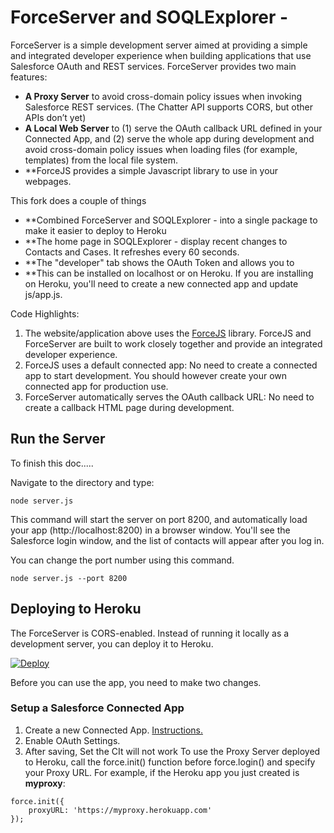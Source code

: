 # ForceServer and SOQLExplorer - 

ForceServer is a simple development server aimed at providing a simple and integrated developer experience when building applications that use Salesforce OAuth and REST services. ForceServer provides two main features:

- **A Proxy Server** to avoid cross-domain policy issues when invoking Salesforce REST services. (The Chatter API supports CORS, but other APIs don’t yet)
- **A Local Web Server** to (1) serve the OAuth callback URL defined in your Connected App, and (2) serve the whole app during development and avoid cross-domain policy issues when loading files (for example, templates) from the local file system.
- **ForceJS provides a simple Javascript library to use in your webpages.

This fork does a couple of things
- **Combined ForceServer and SOQLExplorer - into a single package to make it easier to deploy to Heroku
- **The home page in SOQLExplorer - display recent changes to Contacts and Cases. It refreshes every 60 seconds.
- **The "developer" tab shows the OAuth Token and allows you to 
- **This can be installed on localhost or on Heroku. If you are installing on Heroku, you'll need to create a new connected app and update js/app.js.

Code Highlights:

1. The website/application above uses the <a href="">ForceJS</a> library. ForceJS and ForceServer are built to work closely together and provide an integrated developer experience.
1. ForceJS uses a default connected app: No need to create a connected app to start development. You should however create your own connected app for production use.
1. ForceServer automatically serves the OAuth callback URL: No need to create a callback HTML page during development.


## Run the Server

To finish this doc.....

Navigate to the directory and type:

```
node server.js
``` 
    
This command will start the server on port 8200, and automatically load your app (http://localhost:8200) in a browser window. You'll see the Salesforce login window, and the list of contacts will appear after you log in.

You can change the port number using this command.

```
node server.js --port 8200
```

## Deploying to Heroku 

The ForceServer is CORS-enabled. Instead of running it locally as a development server, you can deploy it to Heroku.

[![Deploy](https://www.herokucdn.com/deploy/button.png)](https://heroku.com/deploy)

Before you can use the app, you need to make two changes.

### Setup a Salesforce Connected App
1. Create a new Connected App. [Instructions.](https://help.salesforce.com/apex/HTViewHelpDoc?id=connected_app_create.htm&language=en_US)
2. Enable OAuth Settings.
3. After saving, Set the CIt will not work 
To use the Proxy Server deployed to Heroku, call the force.init() function before force.login() and specify your Proxy URL. For example, if the Heroku app you just created is **myproxy**:

```
force.init({
    proxyURL: 'https://myproxy.herokuapp.com'
});
```

